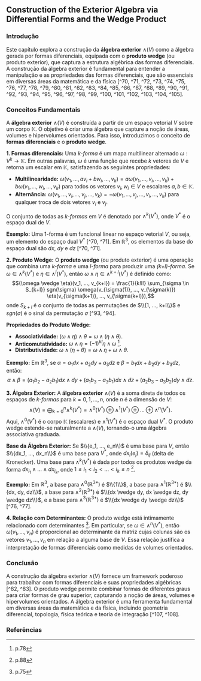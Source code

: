 ## Construction of the Exterior Algebra via Differential Forms and the Wedge Product

### Introdução
Este capítulo explora a construção da **álgebra exterior** $\wedge(V)$ como a álgebra gerada por formas diferenciais, equipada com o **produto wedge** (ou produto exterior), que captura a estrutura algébrica das formas diferenciais. A construção da álgebra exterior é fundamental para entender a manipulação e as propriedades das formas diferenciais, que são essenciais em diversas áreas da matemática e da física [^70, ^71, ^72, ^73, ^74, ^75, ^76, ^77, ^78, ^79, ^80, ^81, ^82, ^83, ^84, ^85, ^86, ^87, ^88, ^89, ^90, ^91, ^92, ^93, ^94, ^95, ^96, ^97, ^98, ^99, ^100, ^101, ^102, ^103, ^104, ^105].

### Conceitos Fundamentais

A **álgebra exterior** $\wedge(V)$ é construída a partir de um espaço vetorial $V$ sobre um corpo $\mathbb{K}$. O objetivo é criar uma álgebra que capture a noção de áreas, volumes e hipervolumes orientados. Para isso, introduzimos o conceito de **formas diferenciais** e o **produto wedge**.

**1. Formas diferenciais:** Uma *k-forma* é um mapa multilinear alternado $\omega: V^k \to \mathbb{K}$. Em outras palavras, $\omega$ é uma função que recebe $k$ vetores de $V$ e retorna um escalar em $\mathbb{K}$, satisfazendo as seguintes propriedades:

*   **Multilinearidade:** $\omega(v_1, ..., av_i + bw_i, ..., v_k) = a\omega(v_1, ..., v_i, ..., v_k) + b\omega(v_1, ..., w_i, ..., v_k)$ para todos os vetores $v_i, w_i \in V$ e escalares $a, b \in \mathbb{K}$.
*   **Alternância:** $\omega(v_1, ..., v_i, ..., v_j, ..., v_k) = -\omega(v_1, ..., v_j, ..., v_i, ..., v_k)$ para qualquer troca de dois vetores $v_i$ e $v_j$.

O conjunto de todas as *k-formas* em $V$ é denotado por $\wedge^k(V^*)$, onde $V^*$ é o espaço dual de $V$.

**Exemplo:** Uma 1-forma é um funcional linear no espaço vetorial $V$, ou seja, um elemento do espaço dual $V^*$ [^70, ^71]. Em $\mathbb{R}^3$, os elementos da base do espaço dual são $dx$, $dy$ e $dz$ [^70, ^71].

**2. Produto Wedge:** O **produto wedge** (ou produto exterior) é uma operação que combina uma *k-forma* e uma *l-forma* para produzir uma *(k+l)-forma*. Se $\omega \in \wedge^k(V^*)$ e $\eta \in \wedge^l(V^*)$, então $\omega \wedge \eta \in \wedge^{k+l}(V^*)$ é definido como:
$$(\omega \wedge \eta)(v_1, ..., v_{k+l}) = \frac{1}{k!l!} \sum_{\sigma \in S_{k+l}} sgn(\sigma) \omega(v_{\sigma(1)}, ..., v_{\sigma(k)}) \eta(v_{\sigma(k+1)}, ..., v_{\sigma(k+l)}),$$
onde $S_{k+l}$ é o conjunto de todas as permutações de $\\{1, ..., k+l\\}$ e $sgn(\sigma)$ é o sinal da permutação $\sigma$ [^93, ^94].

**Propriedades do Produto Wedge:**

*   **Associatividade:** $(\omega \wedge \eta) \wedge \theta = \omega \wedge (\eta \wedge \theta)$.
*   **Anticomutatividade:** $\omega \wedge \eta = (-1)^{kl} \eta \wedge \omega$ [^78].
*   **Distributividade:** $\omega \wedge (\eta + \theta) = \omega \wedge \eta + \omega \wedge \theta$.

**Exemplo:** Em $\mathbb{R}^3$, se $\alpha = a_1 dx + a_2 dy + a_3 dz$ e $\beta = b_1 dx + b_2 dy + b_3 dz$, então:
$$\alpha \wedge \beta = (a_1b_2 - a_2b_1)dx \wedge dy + (a_1b_3 - a_3b_1)dx \wedge dz + (a_2b_3 - a_3b_2)dy \wedge dz.$$

**3. Álgebra Exterior:** A **álgebra exterior** $\wedge(V)$ é a soma direta de todos os espaços de *k-formas* para $k = 0, 1, ..., n$, onde $n$ é a dimensão de $V$:
$$\wedge(V) = \bigoplus_{k=0}^n \wedge^k(V^*) = \wedge^0(V^*) \oplus \wedge^1(V^*) \oplus ... \oplus \wedge^n(V^*).$$
Aqui, $\wedge^0(V^*)$ é o corpo $\mathbb{K}$ (escalares) e $\wedge^1(V^*)$ é o espaço dual $V^*$. O produto wedge estende-se naturalmente a $\wedge(V)$, tornando-o uma álgebra associativa graduada.

**Base da Álgebra Exterior:** Se $\\{e_1, ..., e_n\\}$ é uma base para $V$, então $\\{dx_1, ..., dx_n\\}$ é uma base para $V^*$, onde $dx_i(e_j) = \delta_{ij}$ (delta de Kronecker). Uma base para $\wedge^k(V^*)$ é dada por todos os produtos wedge da forma $dx_{i_1} \wedge ... \wedge dx_{i_k}$, onde $1 \le i_1 < i_2 < ... < i_k \le n$ [^91].

**Exemplo:** Em $\mathbb{R}^3$, a base para $\wedge^0(\mathbb{R}^{3*})$ é $\\{1\\}$, a base para $\wedge^1(\mathbb{R}^{3*})$ é $\\{dx, dy, dz\\}$, a base para $\wedge^2(\mathbb{R}^{3*})$ é $\\{dx \wedge dy, dx \wedge dz, dy \wedge dz\\}$, e a base para $\wedge^3(\mathbb{R}^{3*})$ é $\\{dx \wedge dy \wedge dz\\}$ [^76, ^77].

**4. Relação com Determinantes:** O produto wedge está intimamente relacionado com determinantes [^75]. Em particular, se $\omega \in \wedge^n(V^*)$, então $\omega(v_1, ..., v_n)$ é proporcional ao determinante da matriz cujas colunas são os vetores $v_1, ..., v_n$ em relação a alguma base de $V$. Essa relação justifica a interpretação de formas diferenciais como medidas de volumes orientados.

### Conclusão

A construção da álgebra exterior $\wedge(V)$ fornece um framework poderoso para trabalhar com formas diferenciais e suas propriedades algébricas [^82, ^83]. O produto wedge permite combinar formas de diferentes graus para criar formas de grau superior, capturando a noção de áreas, volumes e hipervolumes orientados. A álgebra exterior é uma ferramenta fundamental em diversas áreas da matemática e da física, incluindo geometria diferencial, topologia, física teórica e teoria de integração [^107, ^108].

### Referências
[^70]: Fig. 3.1, p.70
[^71]: Fig. 3.2, p.71
[^72]: Fig. 3.3, p.72
[^73]: Fig. 3.4, p.73
[^74]: Fig. 3.5, p.74
[^75]: p.75
[^76]: Fig. 3.6, p.76
[^77]: Fig. 3.7, p.77
[^78]: p.78
[^79]: Fig. 3.8, p.79
[^80]: Fig. 3.9, p.80
[^81]: Fig. 3.10, p.81
[^82]: p.82
[^83]: Fig. 3.11, p.82
[^84]: p.83
[^85]: Fig. 3.12, p.83
[^86]: Fig. 3.13, p.84
[^87]: Fig. 3.14, p.85
[^88]: Fig. 3.15, p.86
[^89]: p.87
[^90]: Fig. 3.16, p.87
[^91]: p.88
[^92]: p.89
[^93]: p.90
[^94]: p.91
[^95]: p.92
[^96]: p.93
[^97]: p.94
[^98]: p.95
[^99]: p.96
[^100]: p.97
[^101]: p.98
[^102]: p.99
[^103]: p.100
[^104]: p.101
[^105]: p.102
[^106]: p.103
[^107]: p.107
[^108]: p.108
<!-- END -->